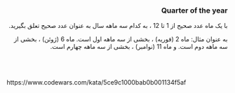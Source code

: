 <div dir="rtl">
<h3>Quarter of the year</h3>
با یک ماه عدد صحیح از 1 تا 12 ، به کدام سه ماهه سال به عنوان عدد صحیح تعلق بگیرید.

به عنوان مثال: ماه 2 (فوریه) ، بخشی از سه ماهه اول است. ماه 6 (ژوئن) ، بخشی از سه ماهه دوم است. و ماه 11 (نوامبر) ، بخشی از سه ماهه چهارم است.
</div>
<br>
<br>
<br>
https://www.codewars.com/kata/5ce9c1000bab0b001134f5af
